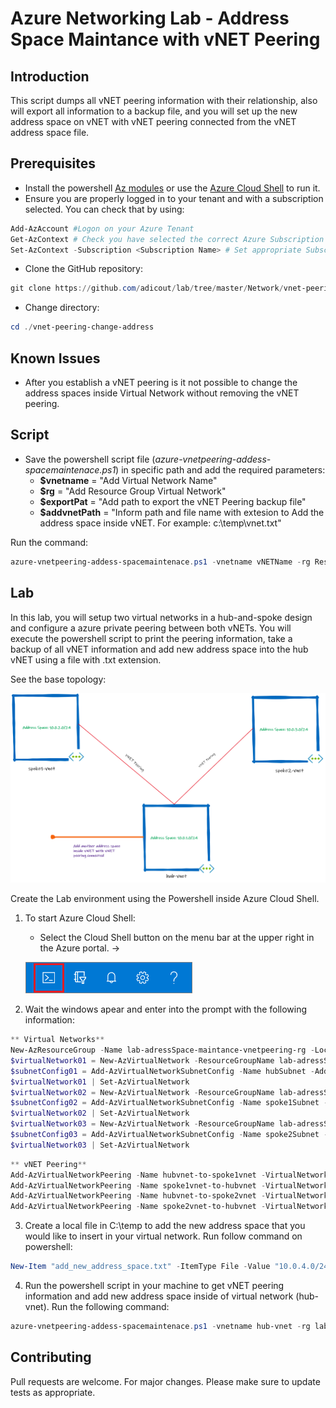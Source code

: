 # Azure Networking Lab - Address Space Maintance with vNET Peering

## Introduction

This script dumps all vNET peering information with their relationship, also will export all information to a backup file, and you will set up the new address space on vNET with vNET peering connected from the vNET address space file.

## Prerequisites

- Install the powershell [Az modules](https://docs.microsoft.com/pt-br/powershell/azure/install-az-ps?view=azps-5.1.0) or use the [Azure Cloud Shell](https://docs.microsoft.com/en-us/azure/cloud-shell/overview) to run it.
- Ensure you are properly logged in to your tenant and with a subscription selected. You can check that by using:

```powershell
Add-AzAccount #Logon on your Azure Tenant
Get-AzContext # Check you have selected the correct Azure Subscription
Set-AzContext -Subscription <Subscription Name> # Set appropriate Subscription
```
- Clone the GitHub repository:

```powershell
git clone https://github.com/adicout/lab/tree/master/Network/vnet-peering-change-address
```
- Change directory:
```powershell
cd ./vnet-peering-change-address
```
## Known Issues

- After you establish a vNET peering is it not possible to change the address spaces inside Virtual Network without removing the vNET peering.

## Script
- Save the powershell script file (*azure-vnetpeering-addess-spacemaintenace.ps1*) in specific path and add the required parameters:
    - **$vnetname** = "Add Virtual Network Name"
    - **$rg** = "Add Resource Group Virtual Network"
    - **$exportPat** = "Add path to export the vNET Peering backup file"
    - **$addvnetPath** = "Inform path and file name with extesion to Add the address space inside vNET. For    example: c:\temp\vnet.txt"

Run the command:

```powershell
azure-vnetpeering-addess-spacemaintenace.ps1 -vnetname vNETName -rg ResourceGroup -exportPat FilePath -addvnetPath FullFilePath
```
## Lab
In this lab, you will setup two virtual networks in a hub-and-spoke design and configure a azure private peering between both vNETs. You will execute the powershell script to print the peering information, take a backup of all vNET information and add new address space into the hub vNET using a file with .txt extension. 

See the base topology:

![Network Architecture](./images/hub-spoke.png)

Create the Lab environment using the Powershell inside Azure Cloud Shell.

1. To start Azure Cloud Shell:

    - Select the Cloud Shell button on the menu bar at the upper right in the Azure portal. ->

    ![](./images/hdi-cloud-shell-menu.png)

2. Wait the windows apear and enter into the prompt with the following information:

```powershell
** Virtual Networks**
New-AzResourceGroup -Name lab-adressSpace-maintance-vnetpeering-rg -Location eastus2
$virtualNetwork01 = New-AzVirtualNetwork -ResourceGroupName lab-adressSpace-maintance-vnetpeering-rg -Location eastus2 -Name hub-vnet -AddressPrefix 10.0.1.0/24
$subnetConfig01 = Add-AzVirtualNetworkSubnetConfig -Name hubSubnet -AddressPrefix 10.0.1.0/24 -VirtualNetwork $virtualNetwork01
$virtualNetwork01 | Set-AzVirtualNetwork
$virtualNetwork02 = New-AzVirtualNetwork -ResourceGroupName lab-adressSpace-maintance-vnetpeering-rg -Location eastus2 -Name spoke1-vnet -AddressPrefix 10.0.2.0/24
$subnetConfig02 = Add-AzVirtualNetworkSubnetConfig -Name spoke1Subnet -AddressPrefix 10.0.2.0/24 -VirtualNetwork $virtualNetwork02
$virtualNetwork02 | Set-AzVirtualNetwork
$virtualNetwork03 = New-AzVirtualNetwork -ResourceGroupName lab-adressSpace-maintance-vnetpeering-rg -Location eastus2 -Name spoke2-vnet -AddressPrefix 10.0.3.0/24
$subnetConfig03 = Add-AzVirtualNetworkSubnetConfig -Name spoke2Subnet -AddressPrefix 10.0.3.0/24 -VirtualNetwork $virtualNetwork03
$virtualNetwork03 | Set-AzVirtualNetwork
```

```powershell
** vNET Peering**
Add-AzVirtualNetworkPeering -Name hubvnet-to-spoke1vnet -VirtualNetwork $virtualNetwork01 -RemoteVirtualNetworkId $virtualNetwork02.Id
Add-AzVirtualNetworkPeering -Name spoke1vnet-to-hubvnet -VirtualNetwork $virtualNetwork02 -RemoteVirtualNetworkId $virtualNetwork01.Id
Add-AzVirtualNetworkPeering -Name hubvnet-to-spoke2vnet -VirtualNetwork $virtualNetwork01 -RemoteVirtualNetworkId $virtualNetwork03.Id
Add-AzVirtualNetworkPeering -Name spoke2vnet-to-hubvnet -VirtualNetwork $virtualNetwork03 -RemoteVirtualNetworkId $virtualNetwork01.Id
```

3. Create a local file in C:\temp to add the new address space that you would like to insert in your virtual network. Run follow command on powershell:

```powershell
New-Item "add_new_address_space.txt" -ItemType File -Value "10.0.4.0/24"
```

4. Run the powershell script in your machine to get vNET peering information and add new address space inside of virtual network (hub-vnet). Run the following command:

```powershell
azure-vnetpeering-addess-spacemaintenace.ps1 -vnetname hub-vnet -rg lab-adressSpace-maintance-vnetpeering-rg -exportPat C:\temp -addvnetPath c:\temp\add_new_address_space.txt
```
## Contributing

Pull requests are welcome. For major changes. Please make sure to update tests as appropriate.
